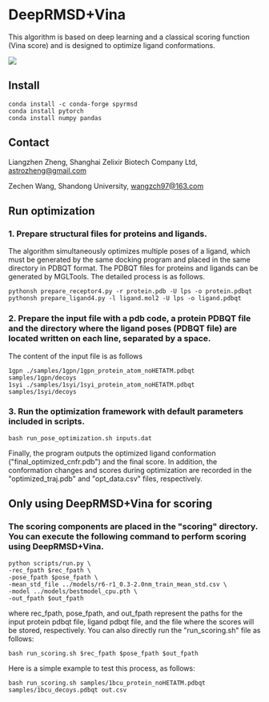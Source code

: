 # DeepRMSD+Vina
This algorithm is based on deep learning and a classical scoring function (Vina score) and is designed to optimize ligand conformations. 

<img src="models/figure1.png">

## Install 

    conda install -c conda-forge spyrmsd
    conda install pytorch
    conda install numpy pandas

## Contact
Liangzhen Zheng, Shanghai Zelixir Biotech Company Ltd, astrozheng@gmail.com</p>
Zechen Wang, Shandong University, wangzch97@163.com</p>

## Run optimization 
### 1. Prepare structural files for proteins and ligands.
The algorithm simultaneously optimizes multiple poses of a ligand, which must be generated by the same docking program and placed in the same directory in PDBQT format. The PDBQT files for proteins and ligands can be generated by MGLTools. The detailed process is as follows.

    pythonsh prepare_receptor4.py -r protein.pdb -U lps -o protein.pdbqt
    pythonsh prepare_ligand4.py -l ligand.mol2 -U lps -o ligand.pdbqt 

### 2. Prepare the input file with a pdb code, a protein PDBQT file and the directory where the ligand poses (PDBQT file) are located written on each line, separated by a space.
The content of the input file is as follows
    
    1gpn ./samples/1gpn/1gpn_protein_atom_noHETATM.pdbqt samples/1gpn/decoys
    1syi ./samples/1syi/1syi_protein_atom_noHETATM.pdbqt samples/1syi/decoys
    
### 3. Run the optimization framework with default parameters included in scripts.

    bash run_pose_optimization.sh inputs.dat

Finally, the program outputs the optimized ligand conformation ("final_optimized_cnfr.pdb") and the final score. In addition, the conformation changes and scores during optimization are recorded in the "optimized_traj.pdb" and "opt_data.csv" files, respectively.

## Only using DeepRMSD+Vina for scoring
### The scoring components are placed in the "scoring" directory. You can execute the following command to perform scoring using DeepRMSD+Vina.

    python scripts/run.py \
	-rec_fpath $rec_fpath \  
	-pose_fpath $pose_fpath \
	-mean_std_file ../models/r6-r1_0.3-2.0nm_train_mean_std.csv \
	-model ../models/bestmodel_cpu.pth \
	-out_fpath $out_fpath

where rec_fpath, pose_fpath, and out_fpath represent the paths for the input protein pdbqt file, ligand pdbqt file, and the file where the scores will be stored, respectively. You can also directly run the "run_scoring.sh" file as follows:
    
    bash run_scoring.sh $rec_fpath $pose_fpath $out_fpath

Here is a simple example to test this process, as follows:

    bash run_scoring.sh samples/1bcu_protein_noHETATM.pdbqt samples/1bcu_decoys.pdbqt out.csv